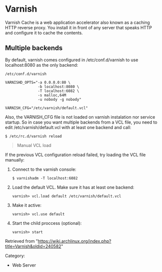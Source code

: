 Varnish
=======

Varnish Cache is a web application accelerator also known as a caching
HTTP reverse proxy. You install it in front of any server that speaks
HTTP and configure it to cache the contents.

Multiple backends
-----------------

By default, varnish comes configured in /etc/conf.d/varnish to use
localhost:8080 as the only backend:

    /etc/conf.d/varnish

    VARNISHD_OPTS="-a 0.0.0.0:80 \
                   -b localhost:8080 \
                   -T localhost:6082 \
                   -s malloc,64M
                   -u nobody -g nobody"

    VARNISH_CFG="/etc/varnish/default.vcl"

Also, the VARNISH_CFG file is not loaded on varnish instalation nor
service startup. So in case you want multiple backends from a VCL file,
you need to edit /etc/varnish/default.vcl with at least one backend and
call:

    $ /etc/rc.d/varnish reload

> Manual VCL load

If the previous VCL configuration reload failed, try loading the VCL
file manually:

1.  Connect to the varnish console:

        $ varnishadm -T localhost:6082

2.  Load the default VCL. Make sure it has at least one backend:

        varnish> vcl.load default /etc/varnish/default.vcl

3.  Make it active:

        varnish> vcl.use default

4.  Start the child proccess (optional):

        varnish> start

Retrieved from
"https://wiki.archlinux.org/index.php?title=Varnish&oldid=240582"

Category:

-   Web Server
